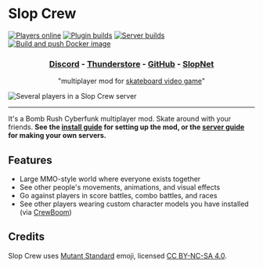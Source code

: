 # Slop Crew

[![Players online](https://img.shields.io/badge/dynamic/json?url=https%3A%2F%2Fsloppers.club%2Fapi%2Fmetrics&query=%24.connections&label=players%20online)](https://sloppers.club/stats) [![Plugin builds](https://github.com/SlopCrew/SlopCrew/actions/workflows/plugin.yml/badge.svg?branch=main)](https://github.com/SlopCrew/SlopCrew/actions/workflows/plugin.yml) [![Server builds](https://github.com/SlopCrew/SlopCrew/actions/workflows/server.yml/badge.svg?branch=main)](https://github.com/SlopCrew/SlopCrew/actions/workflows/server.yml) [![Build and push Docker image](https://github.com/SlopCrew/SlopCrew/actions/workflows/docker.yml/badge.svg)](https://github.com/SlopCrew/SlopCrew/actions/workflows/docker.yml)

<h3 align="center">
  <a href="https://discord.gg/a2nVaZGGNz">Discord</a>
  - <a href="https://thunderstore.io/c/bomb-rush-cyberfunk/p/NotNet/SlopCrew/">Thunderstore</a>
  - <a href="https://github.com/NotNet/SlopCrew">GitHub</a>
  - <a href="https://slopnet.sloppers.club/">SlopNet</a>
</h3>

<p align="center">
  "multiplayer mod for <a href="https://store.steampowered.com/app/1353230/Bomb_Rush_Cyberfunk/">skateboard video game</a>"
</p>

![Several players in a Slop Crew server](https://namazu.photos/i/a7rb2n7s.png)

---

It's a Bomb Rush Cyberfunk multiplayer mod. Skate around with your friends. **See the [install guide](https://github.com/SlopCrew/SlopCrew/blob/main/docs/Install%20Guide.md) for setting up the mod, or the [server guide](https://github.com/SlopCrew/SlopCrew/blob/main/docs/Server%20Guide.md) for making your own servers.**

## Features

- Large MMO-style world where everyone exists together
- See other people's movements, animations, and visual effects
- Go against players in score battles, combo battles, and races
- See other players wearing custom character models you have installed (via [CrewBoom](https://github.com/SGiygas/CrewBoom))

## Credits

Slop Crew uses [Mutant Standard](https://mutant.tech/) emoji, licensed [CC BY-NC-SA 4.0](https://creativecommons.org/licenses/by-nc-sa/4.0/).
